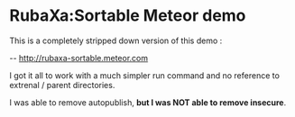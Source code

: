 # RubaXa:Sortable Meteor demo
This is a completely stripped down version of this demo :

  --  http://rubaxa-sortable.meteor.com

I got it all to work with a much simpler run command and no reference to extrenal / parent directories.

I was able to remove autopublish, **but I was NOT able to remove insecure**.
